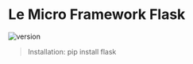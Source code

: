 # Le Micro Framework Flask

![version](https://img.shields.io/badge/flask-v0.12.2-brightgreen.svg)

> Installation: pip install flask

